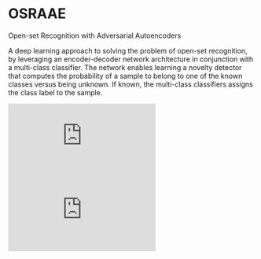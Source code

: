 # OSRAAE

Open-set Recognition with Adversarial Autoencoders

A deep learning approach to solving the problem of open-set recognition, by
leveraging an encoder-decoder network architecture in conjunction with a
multi-class classifier. The network enables learning a novelty detector that
computes the probability of a sample to belong to one of the known classes
versus being unknown. If known, the multi-class classifiers assigns the class
label to the sample.


![WiML Poster](http://Users/ranyaalmohsen/Downloads/WiML-2.pdf "WiMl Poster")
![alt text](http://Users/ranyaalmohsen/Downloads/WiML-2.pdf)

<br><br>
